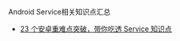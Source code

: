 Android Service相关知识点汇总
* [23 个安卓重难点突破，带你吃透 Service 知识点](https://juejin.im/post/5dbe43cf518825244b38a6c8)
